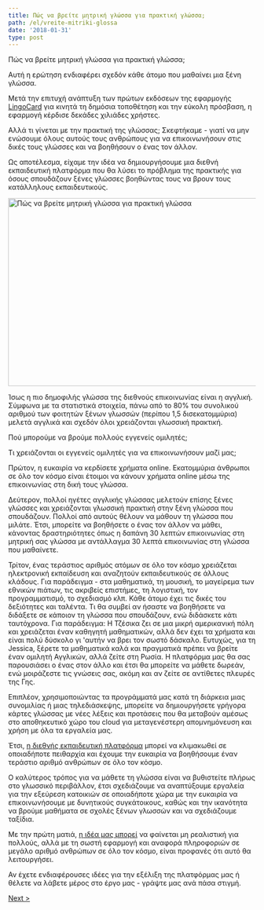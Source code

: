```yaml
---
title: Πώς να βρείτε μητρική γλώσσα για πρακτική γλώσσα;
path: /el/vreite-mitriki-glossa
date: '2018-01-31'
type: post
---
```


Πώς να βρείτε μητρική γλώσσα για πρακτική γλώσσα;

Αυτή η ερώτηση ενδιαφέρει σχεδόν κάθε άτομο που μαθαίνει μια ξένη γλώσσα.

Μετά την επιτυχή ανάπτυξη των πρώτων εκδόσεων της εφαρμογής <a href="https://lingocard.com">LingoCard</a> για κινητά τη δημόσια τοποθέτηση και την εύκολη πρόσβαση, η εφαρμογή κέρδισε δεκάδες χιλιάδες χρήστες.

Αλλά τι γίνεται με την πρακτική της γλώσσας; Σκεφτήκαμε - γιατί να μην ενώσουμε όλους αυτούς τους ανθρώπους για να επικοινωνήσουν στις δικές τους γλώσσες και να βοηθήσουν ο ένας τον άλλον.

Ως αποτέλεσμα, είχαμε την ιδέα να δημιουργήσουμε μια διεθνή εκπαιδευτική πλατφόρμα που θα λύσει το πρόβλημα της πρακτικής για όσους σπουδάζουν ξένες γλώσσες βοηθώντας τους να βρουν τους κατάλληλους εκπαιδευτικούς.

<img class="aligncenter wp-image-78 size-full" src="../images/platform/social-network.jpg" alt="Πώς να βρείτε μητρική γλώσσα για πρακτική γλώσσα" width="628" height="383" />

Ίσως η πιο δημοφιλής γλώσσα της διεθνούς επικοινωνίας είναι η αγγλική. Σύμφωνα με τα στατιστικά στοιχεία, πάνω από το 80% του συνολικού αριθμού των φοιτητών ξένων γλωσσών (περίπου 1,5 δισεκατομμύρια) μελετά αγγλικά και σχεδόν όλοι χρειάζονται γλωσσική πρακτική.

Πού μπορούμε να βρούμε πολλούς εγγενείς ομιλητές;

Τι χρειάζονται οι εγγενείς ομιλητές για να επικοινωνήσουν μαζί μας;

Πρώτον, η ευκαιρία να κερδίσετε χρήματα online. Εκατομμύρια άνθρωποι σε όλο τον κόσμο είναι έτοιμοι να κάνουν χρήματα online μέσω της επικοινωνίας στη δική τους γλώσσα.

Δεύτερον, πολλοί ηγέτες αγγλικής γλώσσας μελετούν επίσης ξένες γλώσσες και χρειάζονται γλωσσική πρακτική στην ξένη γλώσσα που σπουδάζουν. Πολλοί από αυτούς θέλουν να μάθουν τη γλώσσα που μιλάτε. Έτσι, μπορείτε να βοηθήσετε ο ένας τον άλλον να μάθει, κάνοντας δραστηριότητες όπως η δαπάνη 30 λεπτών επικοινωνίας στη μητρική σας γλώσσα με αντάλλαγμα 30 λεπτά επικοινωνίας στη γλώσσα που μαθαίνετε.

Τρίτον, ένας τεράστιος αριθμός ατόμων σε όλο τον κόσμο χρειάζεται ηλεκτρονική εκπαίδευση και αναζητούν εκπαιδευτικούς σε άλλους κλάδους. Για παράδειγμα - στα μαθηματικά, τη μουσική, το μαγείρεμα των εθνικών πιάτων, τις ακριβείς επιστήμες, τη λογιστική, τον προγραμματισμό, το σχεδιασμό κλπ. Κάθε άτομο έχει τις δικές του δεξιότητες και ταλέντα. Τι θα συμβεί αν ήσαστε να βοηθήσετε να διδάξετε σε κάποιον τη γλώσσα που σπουδάζουν, ενώ διδάσκετε κάτι ταυτόχρονα. Για παράδειγμα: Η Τζέσικα ζει σε μια μικρή αμερικανική πόλη και χρειάζεται έναν καθηγητή μαθηματικών, αλλά δεν έχει τα χρήματα και είναι πολύ δύσκολο γι 'αυτήν να βρει τον σωστό δάσκαλο. Ευτυχώς, για τη Jessica, ξέρετε τα μαθηματικά καλά και πραγματικά πρέπει να βρείτε έναν ομιλητή Αγγλικών, αλλά ζείτε στη Ρωσία. Η πλατφόρμα μας θα σας παρουσιάσει ο ένας στον άλλο και έτσι θα μπορείτε να μάθετε δωρεάν, ενώ μοιράζεστε τις γνώσεις σας, ακόμη και αν ζείτε σε αντίθετες πλευρές της Γης.

Επιπλέον, χρησιμοποιώντας τα προγράμματά μας κατά τη διάρκεια μιας συνομιλίας ή μιας τηλεδιάσκεψης, μπορείτε να δημιουργήσετε γρήγορα κάρτες γλώσσας με νέες λέξεις και προτάσεις που θα μεταβούν αμέσως στο αποθηκευτικό χώρο του cloud για μεταγενέστερη απομνημόνευση και χρήση με όλα τα εργαλεία μας.

Έτσι, <a href="https://lingocard.com">η διεθνής εκπαιδευτική πλατφόρμα</a> μπορεί να κλιμακωθεί σε οποιαδήποτε πειθαρχία και έχουμε την ευκαιρία να βοηθήσουμε έναν τεράστιο αριθμό ανθρώπων σε όλο τον κόσμο.

Ο καλύτερος τρόπος για να μάθετε τη γλώσσα είναι να βυθιστείτε πλήρως στο γλωσσικό περιβάλλον, έτσι σχεδιάζουμε να αναπτύξουμε εργαλεία για την εξεύρεση κατοικιών σε οποιαδήποτε χώρα με την ευκαιρία να επικοινωνήσουμε με δυνητικούς συγκάτοικους, καθώς και την ικανότητα να βρούμε μαθήματα σε σχολές ξένων γλωσσών και να σχεδιάζουμε ταξίδια.

Με την πρώτη ματιά, <a href="/el/?lang=el">η ιδέα μας μπορεί</a> να φαίνεται μη ρεαλιστική για πολλούς, αλλά με τη σωστή εφαρμογή και αναφορά πληροφοριών σε μεγάλο αριθμό ανθρώπων σε όλο τον κόσμο, είναι προφανές ότι αυτό θα λειτουργήσει.

Αν έχετε ενδιαφέρουσες ιδέες για την εξέλιξη της πλατφόρμας μας ή θέλετε να λάβετε μέρος στο έργο μας - γράψτε μας ανά πάσα στιγμή.

<a href="/el/pos-na-mathoun-anglika-grigora">Next ></a>